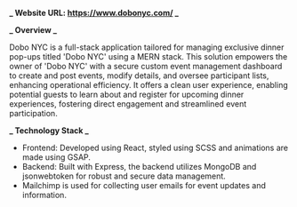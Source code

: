 **_ Website URL: https://www.dobonyc.com/ _**

**_ Overview _**

Dobo NYC is a full-stack application tailored for managing exclusive dinner pop-ups titled 'Dobo NYC' using a MERN stack. This solution empowers the owner of 'Dobo NYC' with a secure custom event management dashboard to create and post events, modify details, and oversee participant lists, enhancing operational efficiency. It offers a clean user experience, enabling potential guests to learn about and register for upcoming dinner experiences, fostering direct engagement and streamlined event participation.

**_ Technology Stack _**

- Frontend: Developed using React, styled using SCSS and animations are made using GSAP.
- Backend: Built with Express, the backend utilizes MongoDB and jsonwebtoken for robust and secure data management.
- Mailchimp is used for collecting user emails for event updates and information.
